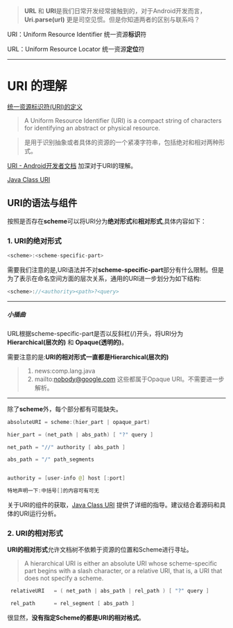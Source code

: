 <!--
 * @Author: BertKing
 * @version: 
 * @Date: 2020-09-07 11:04:49
 * @LastEditors: BertKing
 * @LastEditTime: 2020-09-07 16:26:41
 * @FilePath: /ExoPlayer-Study/关键概念.md
 * @Description: URI 和 URL的理解
-->
> **URL** 和 **URI**是我们日常开发经常接触到的，对于Android开发而言，**Uri.parse(url)** 更是司空见惯。但是你知道两者的区别与联系吗？

URI：Uniform Resource Identifier 统一资源**标识**符

URL：Uniform Resource Locator 统一资源**定位**符


---

# URI 的理解

[统一资源标识符(URI)的定义](https://www.ietf.org/rfc/rfc2396.txt) 



>A Uniform Resource Identifier (URI) is a compact string of characters
   for identifying an abstract or physical resource. 

> 是用于识别抽象或者具体的资源的一个紧凑字符串，包括绝对和相对两种形式。


[URI - Android开发者文档](https://developer.android.com/reference/java/net/URI) 加深对于URI的理解。

[Java Class URI](https://docs.oracle.com/javase/10/docs/api/java/net/URI.html)

## URI的语法与组件

按照是否存在**scheme**可以将URI分为**绝对形式**和**相对形式**,具体内容如下：

### 1. URI的绝对形式

```Java
<scheme>:<scheme-specific-part>
```
需要我们注意的是,URI语法并不对**scheme-specific-part**部分有什么限制。但是为了表示在命名空间方面的层次关系，通用的URI进一步划分为如下结构:
```Java
<scheme>://<authority><path>?<query>
```
---
##### 小插曲

URL根据scheme-specific-part是否以反斜杠(/)开头，将URI分为**Hierarchical(层次的)** 和 **Opaque(透明的)**。

需要注意的是:**URI的相对形式一直都是Hierarchical(层次的)**

> 1. news:comp.lang.java
> 2. mailto:nobody@google.com
这些都属于Opaque URI。不需要进一步解析。



---
除了**scheme**外，每个部分都有可能缺失。
```Java
absoluteURI = scheme:(hier_part | opaque_part)

hier_part = (net_path | abs_path) [ "?" query ]

net_path = "//" authority [ abs_path ]

abs_path = "/" path_segments


authority = [user-info @] host [:port]

特地声明一下:中括号[]的内容可有可无

```
关于URI的组件的获取，[Java Class URI](https://docs.oracle.com/javase/10/docs/api/java/net/URI.html) 提供了详细的指导。建议结合着源码和具体的URI运行分析。




### 2. URI的相对形式

**URI的相对形式**允许文档树不依赖于资源的位置和Scheme进行寻址。

>A hierarchical URI is either an absolute URI whose scheme-specific part begins with a slash character, or a relative URI, that is, a URI that does not specify a scheme.

```Java
 relativeURI   = ( net_path | abs_path | rel_path ) [ "?" query ]

 rel_path      = rel_segment [ abs_path ]

```
很显然，**没有指定Scheme的都是URI的相对格式**。

